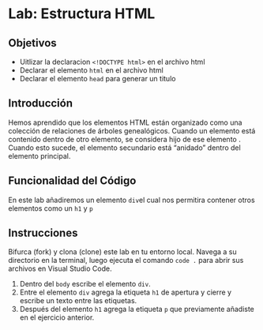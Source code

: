 # Lab: Estructura HTML

## Objetivos
- Uitlizar la declaracion `<!DOCTYPE html>` en el archivo html 
- Declarar el elemento `html` en el archivo html
- Declarar el elemento `head` para generar un titulo  

## Introducción 
Hemos aprendido que los elementos HTML están organizado como una colección de relaciones de árboles genealógicos. Cuando un elemento está contenido dentro de otro elemento, se considera hijo de ese elemento . Cuando esto sucede, el elemento secundario está “anidado” dentro del elemento principal.


## Funcionalidad del Código
En este lab añadiremos un elemento `div`el cual nos permitira contener otros elementos como un `h1` y `p`

## Instrucciones
Bifurca (fork) y clona (clone) este lab en tu entorno local. Navega a su directorio en la terminal, luego ejecuta el comando `code .` para abrir sus archivos en Visual Studio Code. 

1. Dentro del `body` escribe el elemento `div`.
2. Entre el elemento `div` agrega la etiqueta `h1` de apertura y cierre y escribe un texto entre las etiquetas.
3. Después del elemento `h1` agrega la etiqueta `p` que previamente añadiste en el ejercicio anterior.

